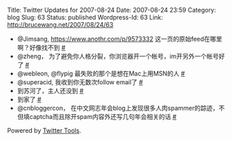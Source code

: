 Title: Twitter Updates for 2007-08-24
Date: 2007-08-24 23:59
Category: blog
Slug: 63
Status: published
Wordpress-Id: 63
Link: http://brucewang.net/2007/08/24/63

-   @Jimsang, <https://www.anothr.com/p/9573332>
    这一页的原始feed在哪里啊？好像找不到
    [\#](http://twitter.com/number5/statuses/223781222)
-   @zheng，
    为了避免你人格分裂，你浏览器开一个帐号，im开另外一个帐号好了
    [\#](http://twitter.com/number5/statuses/224032772)
-   @webleon, @flypig 最失败的那个是想在Mac上用MSN的人
    [\#](http://twitter.com/number5/statuses/224179562)
-   @superacid, 我收到你无数次follow email了
    [\#](http://twitter.com/number5/statuses/224209942)
-   到苏河了，主人还没到
    [\#](http://twitter.com/number5/statuses/224468852)
-   到家了 [\#](http://twitter.com/number5/statuses/224868032)
-   @cnbloggercon，
    在中文网志年会blog上发现很多人肉spammer的踪迹，不但填captcha而且除开spam内容外还写几句年会相关的话
    [\#](http://twitter.com/number5/statuses/225047442)

Powered by [Twitter Tools](http://alexking.org/projects/wordpress).
